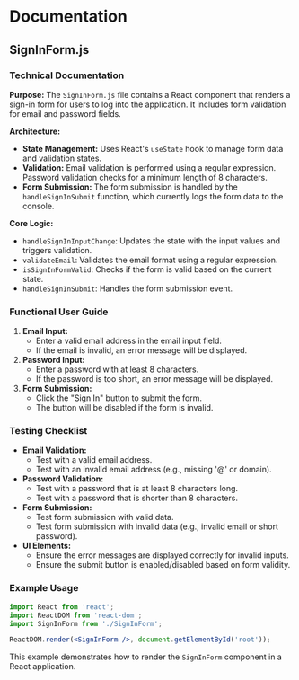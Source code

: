 # Documentation

## SignInForm.js

### Technical Documentation

**Purpose:**
The `SignInForm.js` file contains a React component that renders a sign-in form for users to log into the application. It includes form validation for email and password fields.

**Architecture:**
- **State Management:** Uses React's `useState` hook to manage form data and validation states.
- **Validation:** Email validation is performed using a regular expression. Password validation checks for a minimum length of 8 characters.
- **Form Submission:** The form submission is handled by the `handleSignInSubmit` function, which currently logs the form data to the console.

**Core Logic:**
- `handleSignInInputChange`: Updates the state with the input values and triggers validation.
- `validateEmail`: Validates the email format using a regular expression.
- `isSignInFormValid`: Checks if the form is valid based on the current state.
- `handleSignInSubmit`: Handles the form submission event.

### Functional User Guide

1. **Email Input:**
   - Enter a valid email address in the email input field.
   - If the email is invalid, an error message will be displayed.
2. **Password Input:**
   - Enter a password with at least 8 characters.
   - If the password is too short, an error message will be displayed.
3. **Form Submission:**
   - Click the "Sign In" button to submit the form.
   - The button will be disabled if the form is invalid.

### Testing Checklist

- **Email Validation:**
  - Test with a valid email address.
  - Test with an invalid email address (e.g., missing '@' or domain).
- **Password Validation:**
  - Test with a password that is at least 8 characters long.
  - Test with a password that is shorter than 8 characters.
- **Form Submission:**
  - Test form submission with valid data.
  - Test form submission with invalid data (e.g., invalid email or short password).
- **UI Elements:**
  - Ensure the error messages are displayed correctly for invalid inputs.
  - Ensure the submit button is enabled/disabled based on form validity.

### Example Usage

```jsx
import React from 'react';
import ReactDOM from 'react-dom';
import SignInForm from './SignInForm';

ReactDOM.render(<SignInForm />, document.getElementById('root'));
```

This example demonstrates how to render the `SignInForm` component in a React application. 